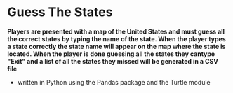 # Guess The States
**Players are presented with a map of the United States and must guess all the correct states by typing the name of the state. When the player types a state correctly the state name will appear on the map where the state is located. When the player is done guessing all the states they cantype "Exit" and a list of all the states they missed will be generated in a CSV file**

- written in Python using the Pandas package and the Turtle module 